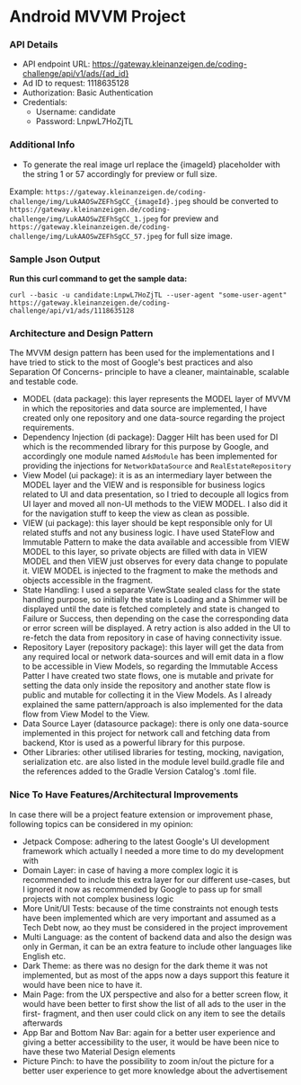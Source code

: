 # Android MVVM Project

### API Details
* API endpoint URL: https://gateway.kleinanzeigen.de/coding-challenge/api/v1/ads/{ad_id}
* Ad ID to request: 1118635128
* Authorization: Basic Authentication
* Credentials:
  * Username: candidate
  * Password: LnpwL7HoZjTL

### Additional Info
* To generate the real image url replace the {imageId} placeholder with the string 1 or 57 accordingly for preview or full size.

Example:
`https://gateway.kleinanzeigen.de/coding-challenge/img/LukAAOSwZEFhSgCC_{imageId}.jpeg`
should be converted to
`https://gateway.kleinanzeigen.de/coding-challenge/img/LukAAOSwZEFhSgCC_1.jpeg` for preview
and
`https://gateway.kleinanzeigen.de/coding-challenge/img/LukAAOSwZEFhSgCC_57.jpeg` for full size image.

### Sample Json Output

**Run this curl command to get the sample data:**

```
curl --basic -u candidate:LnpwL7HoZjTL --user-agent "some-user-agent" https://gateway.kleinanzeigen.de/coding-challenge/api/v1/ads/1118635128
```

### Architecture and Design Pattern
The MVVM design pattern has been used for the implementations and I have tried to stick to the most of Google's best practices and also Separation Of Concerns- 
principle to have a cleaner, maintainable, scalable and testable code. 
* MODEL (data package): this layer represents the MODEL layer of MVVM in which the repositories and data source are implemented, I have created only one repository 
  and one data-source regarding the project requirements.
* Dependency Injection (di package): Dagger Hilt has been used for DI which is the recommended library for this purpose by Google, and accordingly one module named `AdsModule`
  has been implemented for providing the injections for `NetworkDataSource` and `RealEstateRepository`
* View Model (ui package): it is as an intermediary layer between the MODEL layer and the VIEW and is responsible for business logics related to UI and data presentation, so I 
  tried to decouple all logics from UI layer and moved all non-UI methods to the VIEW MODEL. I also did it for the navigation stuff to keep the view as clean as possible.
* VIEW (ui package): this layer should be kept responsible only for UI related stuffs and not any business logic. I have used StateFlow and Immutable Pattern to make the data 
  available and accessible from VIEW MODEL to this layer, so private objects are filled with data in VIEW MODEL and then VIEW just observes for every data change to populate it.
  VIEW MODEL is injected to the fragment to make the methods and objects accessible in the fragment.
* State Handling: I used a separate ViewState sealed class for the state handling purpose, so initially the state is Loading and a Shimmer will be displayed until the date is 
  fetched completely and state is changed to Failure or Success, then depending on the case the corresponding data or error screen will be displayed. A retry action is also 
  added in the UI to re-fetch the data from repository in case of having connectivity issue.
* Repository Layer (repository package): this layer will get the data from any required local or network data-sources and will emit data in a flow to be accessible in View Models, so regarding the
  Immutable Access Patter I have created two state flows, one is mutable and private for setting the data only inside the repository and another state flow is public and mutable
  for collecting it in the View Models. As I already explained the same pattern/approach is also implemented for the data flow from View Model to the View. 
* Data Source Layer (datasource package): there is only one data-source implemented in this project for network call and fetching data from backend, Ktor is used as a powerful library for this purpose.
* Other Libraries: other utilised libraries for testing, mocking, navigation, serialization etc. are also listed in the module level build.gradle file and the references added to the 
  Gradle Version Catalog's .toml file.


### Nice To Have Features/Architectural Improvements
In case there will be a project feature extension or improvement phase, following topics can be considered in my opinion:
* Jetpack Compose: adhering to the latest Google's UI development framework which actually I needed a more time to do my development with
* Domain Layer: in case of having a more complex logic it is recommended to include this extra layer for our different use-cases, but I ignored it now 
  as recommended by Google to pass up for small projects with not complex business logic
* More Unit/UI Tests: because of the time constraints not enough tests have been implemented which are very important and assumed as a Tech Debt now, 
  ao they must be considered in the project improvement
* Multi Language: as the content of backend data and also the design was only in German, it can be an extra feature to include other languages like English etc.
* Dark Theme: as there was no design for the dark theme it was not implemented, but as most of the apps now a days support this feature it would have been nice
  to have it.
* Main Page: from the UX perspective and also for a better screen flow, it would have been better to first show the list of all ads to the user in the first- 
  fragment, and then user could click on any item to see the details afterwards
* App Bar and Bottom Nav Bar: again for a better user experience and giving a better accessibility to the user, it would be have been nice to have these 
  two Material Design elements
* Picture Pinch: to have the possibility to zoom in/out the picture for a better user experience to get more knowledge about the advertisement